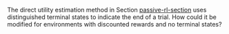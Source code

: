 

The direct utility estimation method in
Section <a class="sectionRef" id="sectionref" title="" href="#">passive-rl-section</a> uses distinguished terminal
states to indicate the end of a trial. How could it be modified for
environments with discounted rewards and no terminal states?
